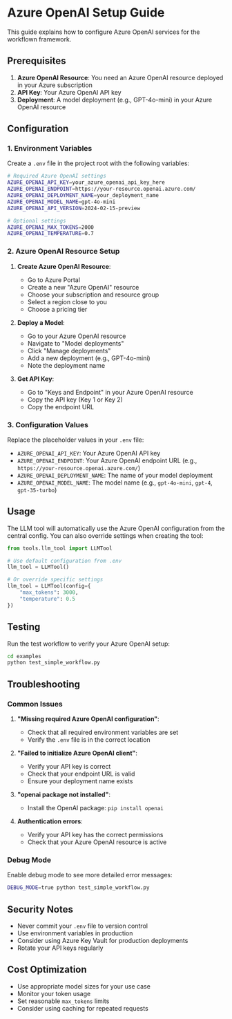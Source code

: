 # Azure OpenAI Setup Guide

This guide explains how to configure Azure OpenAI services for the workflown framework.

## Prerequisites

1. **Azure OpenAI Resource**: You need an Azure OpenAI resource deployed in your Azure subscription
2. **API Key**: Your Azure OpenAI API key
3. **Deployment**: A model deployment (e.g., GPT-4o-mini) in your Azure OpenAI resource

## Configuration

### 1. Environment Variables

Create a `.env` file in the project root with the following variables:

```bash
# Required Azure OpenAI settings
AZURE_OPENAI_API_KEY=your_azure_openai_api_key_here
AZURE_OPENAI_ENDPOINT=https://your-resource.openai.azure.com/
AZURE_OPENAI_DEPLOYMENT_NAME=your_deployment_name
AZURE_OPENAI_MODEL_NAME=gpt-4o-mini
AZURE_OPENAI_API_VERSION=2024-02-15-preview

# Optional settings
AZURE_OPENAI_MAX_TOKENS=2000
AZURE_OPENAI_TEMPERATURE=0.7
```

### 2. Azure OpenAI Resource Setup

1. **Create Azure OpenAI Resource**:
   - Go to Azure Portal
   - Create a new "Azure OpenAI" resource
   - Choose your subscription and resource group
   - Select a region close to you
   - Choose a pricing tier

2. **Deploy a Model**:
   - Go to your Azure OpenAI resource
   - Navigate to "Model deployments"
   - Click "Manage deployments"
   - Add a new deployment (e.g., GPT-4o-mini)
   - Note the deployment name

3. **Get API Key**:
   - Go to "Keys and Endpoint" in your Azure OpenAI resource
   - Copy the API key (Key 1 or Key 2)
   - Copy the endpoint URL

### 3. Configuration Values

Replace the placeholder values in your `.env` file:

- `AZURE_OPENAI_API_KEY`: Your Azure OpenAI API key
- `AZURE_OPENAI_ENDPOINT`: Your Azure OpenAI endpoint URL (e.g., `https://your-resource.openai.azure.com/`)
- `AZURE_OPENAI_DEPLOYMENT_NAME`: The name of your model deployment
- `AZURE_OPENAI_MODEL_NAME`: The model name (e.g., `gpt-4o-mini`, `gpt-4`, `gpt-35-turbo`)

## Usage

The LLM tool will automatically use the Azure OpenAI configuration from the central config. You can also override settings when creating the tool:

```python
from tools.llm_tool import LLMTool

# Use default configuration from .env
llm_tool = LLMTool()

# Or override specific settings
llm_tool = LLMTool(config={
    "max_tokens": 3000,
    "temperature": 0.5
})
```

## Testing

Run the test workflow to verify your Azure OpenAI setup:

```bash
cd examples
python test_simple_workflow.py
```

## Troubleshooting

### Common Issues

1. **"Missing required Azure OpenAI configuration"**:
   - Check that all required environment variables are set
   - Verify the `.env` file is in the correct location

2. **"Failed to initialize Azure OpenAI client"**:
   - Verify your API key is correct
   - Check that your endpoint URL is valid
   - Ensure your deployment name exists

3. **"openai package not installed"**:
   - Install the OpenAI package: `pip install openai`

4. **Authentication errors**:
   - Verify your API key has the correct permissions
   - Check that your Azure OpenAI resource is active

### Debug Mode

Enable debug mode to see more detailed error messages:

```bash
DEBUG_MODE=true python test_simple_workflow.py
```

## Security Notes

- Never commit your `.env` file to version control
- Use environment variables in production
- Consider using Azure Key Vault for production deployments
- Rotate your API keys regularly

## Cost Optimization

- Use appropriate model sizes for your use case
- Monitor your token usage
- Set reasonable `max_tokens` limits
- Consider using caching for repeated requests 